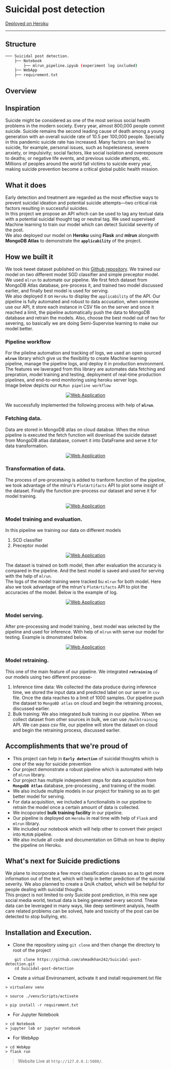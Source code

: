 # Suicidal post detection
[Deployed on Heroku]()
*** 
## Structure
``` bash
─── Suicidal post detection.  
    ├── Notebook  
        ├── mlrun_pipeline.ipyub (experiment log included)
    ├── WebApp  
    ├── requirement.txt  
```
## Overview 
## Inspiration
Suicide might be considered as one of the most serious social health problems in the modern society. Every year, almost 800,000 people commit suicide. Suicide remains the second leading cause of death among a young generation with an overall suicide rate of 10.5 per 100,000 people. Specially in this pandemic suicide rate has increased. Many factors can lead to suicide, for example, personal issues, such as hopelessness, severe anxiety, or impulsivity; social factors, like social isolation and overexposure to deaths; or negative life events, and previous suicide attempts, etc. Millions of peoples around the world fall victims to suicide every year, making suicide prevention become a critical global public health mission.

## What it does
Early detection and treatment are regarded as the most effective ways to prevent suicidal ideation and potential suicide attempts—two critical risk factors resulting in successful suicides.   
In this project we propose an API which can be used to tag any textual data with a potential suicidal thought tag or neutral tag. 
We used supervised Machine learning to train our model which can detect Suicidal severity of the post.  
We also deployed our model on **Heroku** using **Flask** and **mlrun** alongwith **MongoDB Atlas** to demonstrate the **`applicability`** of the project.

## How we built it
We took tweet dataset published on this  [Github repository](https://github.com/AminuIsrael/Predicting-Suicide-Ideation). We trained our model on two different model SGD classifier and simple preceptor model. 
We used `mlrun` to automate our pipeline. We first fetch dataset from MongoDB Atlas database, pre-process it, and trained two model discussed earlier, and finally best model is used for serving.   
We also deployed it on `Heroku` to display the `applicability` of the API. Our pipeline is fully automated and robust to data accusation, when someone use our API, it store each instance in CSV file on the server and once it reached a limit, the pipeline automatically push the data to MongoDB database and retrain the models. Also, choose the best model out of two for severing, so basically we are doing Semi-Supervise learning to make our model better.
### Pipeline workflow
For the pileline automation and tracking of logs, we used an open sourced **`mlrun`** library which give us the flexibility to create Machine learning pipeline, manage the pipeline logs, and deploy it in production environment.   
The features we laveraged from this library are automates data fetching and prepration, model training and testing, deployment of real-time production pipelines, and end-to-end monitoring using heroku server logs.  
Image below depicts our `MLRun pipeline workflow`

<p align="center">
 <a href="https://imdbmovienew.herokuapp.com/"><img src="https://github.com/ahmadkhan242/Suicidal-post-detection/blob/main/images/WorkFlow.png" style="width: auto; max-width: 100%; height: auto" title="Web Application" /></a>
</p> 

We successfully implemented the following process with help of **`mlrun`**.  
### Fetching data.   
Data are stored in MongoDB atlas on cloud databse. When the mlrun pipeline is executed the fetch function will download the suicide dataset from MongoDB atlas database, convert it into DataFrame and serve it for data transformation.  
    <p align="center">
 <a href="https://imdbmovienew.herokuapp.com/"><img src="https://github.com/ahmadkhan242/Suicidal-post-detection/blob/main/images/fetchData.png" style="width: auto; max-width: 100%; height: auto" title="Web Application" /></a>
</p> 

### Transformation of data.  
The process of pre-processing is added to tranform function of the pipeline, we took advantage of the mlrun's `PlotArtifacts` API to plot some insight of the dataset. Finally the function pre-process our dataset and serve it for model training. 
<p align="center">
 <a href="https://imdbmovienew.herokuapp.com/"><img src="https://github.com/ahmadkhan242/Suicidal-post-detection/blob/main/images/transformData.png" style="width: auto; max-width: 100%; height: auto" title="Web Application" /></a>
</p> 

### Model training and evaluation.
In this pipeline we training our data on different models
1. SCD classifier
2. Preceptor model
  <p align="center">
 <a href="https://imdbmovienew.herokuapp.com/"><img src="https://github.com/ahmadkhan242/Suicidal-post-detection/blob/main/images/modelFlow.png" style="width: auto; max-width: 100%; height: auto" title="Web Application" /></a>
</p> 

The dataset is trained on both model, then after evaluation the accuracy is compared in the pipeline. And the best model is saved and used for serving with the help of `mlrun`.  
The logs of the model training were tracked bu `mlrun` for both model. Here also we took advantage of the mlrun's `PlotArtifacts` API to plot the accuracies of the model. Below is the example of log.  

   <p align="center">
 <a href="https://imdbmovienew.herokuapp.com/"><img src="https://github.com/ahmadkhan242/Suicidal-post-detection/blob/main/images/training.png" style="width: auto; max-width: 100%; height: auto" title="Web Application" /></a>
</p> 

### Model serving.  
After pre-processing and model training , best model was selected by the pipeline and used for inference. With help of `mlrun` with serve our model for testing. Example is dmonstrated below.
<p align="center">
 <a href="https://imdbmovienew.herokuapp.com/"><img src="https://github.com/ahmadkhan242/Suicidal-post-detection/blob/main/images/serving.png" style="width: auto; max-width: 100%; height: auto" title="Web Application" /></a>
    
### Model retraining.  
This one of the main feature of our pipeline. We integrated **`retraining`** of our models using two different processe-
1. Inference time data: We collected the data produce during inference time, we stored the input data and predicted label on our server in `csv` file. Once the data reaches to a limit of 1000 samples. Our pipeline push the dataset to `MongoBD atlas` on cloud and begin the retraining process, discussed earlier.
2. Bulk training: We also integrated bulk training in our pipeline. When we collect dataset from other sources in bulk, we can use `/bulktraining` API. We can pass csv file, our pipeline will store the dataset on cloud and begin the retraining process, discussed earlier.
    
## Accomplishments that we're proud of
* This project can help in **`Early detection`** of suicidal thoughts which is one of the way for suicide prevention
* Our project demonstrate a robust pipeline which is automated with help of `mlrun` library.
* Our project has multiple independent steps for data acquisition from **`MongoDB Atlas`** database, pre-processing , and training of the model.
* We also include multiple models in our project for training so as to get better model for serving.
* For data acquisition, we included a functionalists in our pipeline to retrain the model once a certain amount of data is collected.
* We incoporated **bulk training facility** in our pipeline.
* Our pipeline is deployed on `Heroku` in real time with help of `Flask` and `mlrun` library.
* We included our notebook which will help other to convert their project into `MLRUN` pipeline.
* We also include all code and documentation on Github on how to deploy the pipeline on Heroku.

## What's next for Suicide predictions 
We plane to incorporate a few more classification classes so as to get more information out of the text, which will help in better prediction of the suicidal severity. We also planned to create a Qn/A chatbot, which will be helpful for people dealing with suicidal thoughs.    
This project is not limited to only Suicide post prediction, in this new age social media world, textual data is being generated every second. These data can be leveraged in many ways, like deep sentiment analysis, health care related problems can be solved, hate and toxicity of the post can be detected to stop bullying, etc. 

## Installation and Execution.
- Clone the repository using `git clone` and then change the directory to root of the project
``` 
    git clone https://github.com/ahmadkhan242/Suicidal-post-detection.git
    cd Suicidal-post-detection
```
- Create a virtual Environament, activate it and install requirement.txt file
```
> virtualenv venv

> source ./venv/Scripts/activate 

> pip install -r requirement.txt
```
- For Jupyter Notebook
```
> cd Notebook
> jupyter lab or jupyter notebook
```
- For WebApp
```
> cd WebApp
> flask run
```
> Website Live at `http://127.0.0.1:5000/`.  
